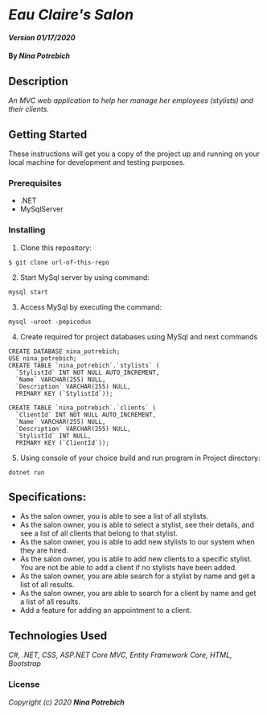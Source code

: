 # _Eau Claire's Salon_

#### _Version 01/17/2020_

#### By _**Nina Potrebich**_

## Description

_An MVC web application to help her manage her employees (stylists) and their clients._

## Getting Started

These instructions will get you a copy of the project up and running on your local machine for development and testing purposes.

### Prerequisites

* .NET
* MySqlServer

### Installing

1. Clone this repository:
```
$ git clone url-of-this-repo
```
2. Start MySql server by using command:
```
mysql start
```
3. Access MySql by executing the command:
```
mysql -uroot -pepicodus
```
4. Create required for project databases using MySql and next commands
```
CREATE DATABASE nina_potrebich;
USE nina_potrebich;
CREATE TABLE `nina_potrebich`.`stylists` (
  `StylistId` INT NOT NULL AUTO_INCREMENT,
  `Name` VARCHAR(255) NULL,
  `Description` VARCHAR(255) NULL,
  PRIMARY KEY (`StylistId`));

CREATE TABLE `nina_potrebich`.`clients` (
  `ClientId` INT NOT NULL AUTO_INCREMENT,
  `Name` VARCHAR(255) NULL,
  `Description` VARCHAR(255) NULL,
  `StylistId` INT NULL,
  PRIMARY KEY (`ClientId`));
```
5. Using console of your choice build and run program in Project directory:
```
dotnet run
```

## Specifications:
* As the salon owner, you is able to see a list of all stylists.
* As the salon owner, you is able to select a stylist, see their details, and see a list of all clients that belong to that stylist.
* As the salon owner, you is able to add new stylists to our system when they are hired.
* As the salon owner, you is able to add new clients to a specific stylist. You are not be able to add a client if no stylists have been added.
* As the salon owner, you are able search for a stylist by name and get a list of all results.
* As the salon owner, you are able to search for a client by name and get a list of all results.
* Add a feature for adding an appointment to a client.
<!-- * Add a feature for adding an appointment to a stylist. Add a check to make sure the stylist does not have any conflicting appointments.
* Add a feature for keeping track of how much each stylist was paid for each appointment. -->

## Technologies Used

_C#, .NET, CSS, ASP.NET Core MVC, Entity Framework Core, HTML, Bootstrap_

### License

*_Copyright (c) 2020 **Nina Potrebich**_*